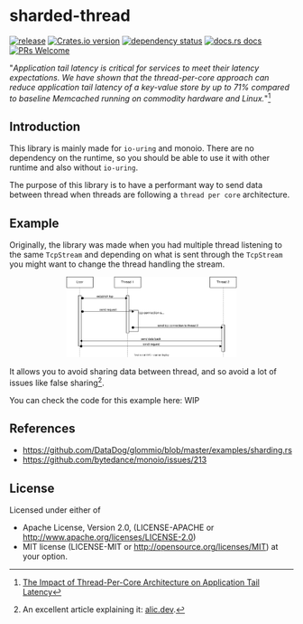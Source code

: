 # sharded-thread

[![release](https://github.com/Miaxos/json-predicate/actions/workflows/release.yml/badge.svg)](https://github.com/Miaxos/sharded-thread/actions/workflows/release.yml)
[![Crates.io version](https://img.shields.io/crates/v/sharded-thread.svg)](https://crates.io/crates/sharded-thread)
[![dependency status](https://deps.rs/repo/github/miaxos/sharded-thread/status.svg)](https://deps.rs/repo/github/miaxos/sharded-thread)
[![docs.rs docs](https://img.shields.io/badge/docs-latest-blue.svg)](https://docs.rs/sharded-thread)
[![PRs Welcome](https://img.shields.io/badge/PRs-welcome-brightgreen.svg)](https://github.com/miaxos/sharded-thread/compare)


"*Application tail latency is critical for services to meet their latency 
expectations. We have shown that the thread-per-core approach can reduce 
application tail latency of a key-value store by up to 71% compared to baseline 
Memcached running on commodity hardware and Linux.*"[^1]

[^1]: [The Impact of Thread-Per-Core Architecture on Application Tail Latency](https://helda.helsinki.fi/server/api/core/bitstreams/3142abaa-16e3-4ad0-beee-e62add589fc4/content)

## Introduction

This library is mainly made for `io-uring` and monoio. There are no dependency
on the runtime, so you should be able to use it with other runtime and also
without `io-uring`.

The purpose of this library is to have a performant way to send data between
thread when threads are following a `thread per core` architecture.

## Example

Originally, the library was made when you had multiple thread listening to the
same `TcpStream` and depending on what is sent through the `TcpStream` you might
want to change the thread handling the stream.

<p align="center">
    <img src="./.github/ressources/sharded-thread.drawio.svg" width="60%" />
</p>

It allows you to avoid sharing data between thread, and so avoid a lot of issues
like false sharing[^2].

[^2]: An excellent article explaining it: [alic.dev](https://alic.dev/blog/false-sharing).

You can check the code for this example here: WIP

## References

- https://github.com/DataDog/glommio/blob/master/examples/sharding.rs
- https://github.com/bytedance/monoio/issues/213

## License

Licensed under either of

- Apache License, Version 2.0, (LICENSE-APACHE or http://www.apache.org/licenses/LICENSE-2.0)
- MIT license (LICENSE-MIT or http://opensource.org/licenses/MIT) at your option.
